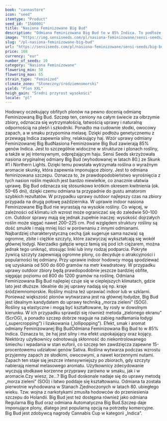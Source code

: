 ```yaml
---
book: "cannastore"
icon: "seed"
itemtype: "Product"
seed_id: "1560001"
title: "Nasiona Feminizowane Big Bud"
description: "Odmiana Feminizowana Big Bud to w 85% Indica. To podłoże genetyczne przekłada się na silny, odprężający haj. Słodki, melasowy zapach i smak."
image: "https://img.sensiseeds.com/pl/nasiona-feminizowane/sensi-seeds/big-bud-feminizowane-image.png"
slug: "/pl-nasiona-feminizowane-big-bud"
url: "https://sensiseeds.com/pl/nasiona-feminizowane/sensi-seeds/big-bud-feminizowane?a_aid=cannastore"
price: 108
currency: "eur"
number_of_seeds: 10
category: "Nasiona Feminizowane"
flowering_min: 50
flowering_max: 65
strain_type: "Feminized"
climate_zone: "Słoneczny/śródziemnomorski"
yield: "Plon XXL"
heigh_gain: "Średni przyrost wysokości"
locale: "pl"
---
```

Hodowcy oczekujący obfitych plonów na pewno docenią odmianę Feminizowaną Big Bud. Szczep ten, ceniony na całym świecie za olbrzymie zbiory, odznacza się wytrzymałością, łatwością uprawy i naturalną odpornością na pleśń i szkodniki. Ponadto ma cudownie słodki, owocowy zapach, a w smaku przypomina melasę. Dzięki podłożu genetycznemu z przewagą Indica zapewnia silny, relaksujący haj. Wzór uprawy odmiany Feminizowanej Big BudNasiona Feminizowane Big Bud zawierają 85% genów Indica. Jest to szczególnie widoczne w strukturze i plonach rośliny, a także w jej intensywnym, odprężającym haju. Sensi Seeds skrzyżowała nasiona oryginalnej odmiany Big Bud (wyhodowanej w latach 80.) ze Skunk #1 i Northern Lights. Dzięki temu powstała wytrzymała roślina o wyraźnym aromacie skunky, która zapewnia imponujące zbiory. Jest to odmiana feminizowana szczepu. Oznacza to, że prawdopodobieństwo wyrośnięcia z tych nasion roślin męskich jest bardzo niewielkie, co znacznie ułatwia uprawę. Big Bud odznacza się stosunkowo krótkim okresem kwitnienia (ok. 50–65 dni), dzięki czemu odmiana ta przypadnie do gustu amatorom szybkich rezultatów. W przypadku uprawy outdoor najlepszy czas na zbiory przypada na drugą połowę października. W uprawie indoor nasiona Feminizowane Big Bud nie wyrastają na wysokie rośliny. Co więcej, w zależności od klimatu ich wzrost może ograniczać się do zaledwie 50–100 cm. Outdoor sprawy mają się jednak zupełnie inaczej: wysokość dojrzałych roślin może sięgać nawet 200–225 cm. Pod względem struktury rośliny są dość smukłe i mają mniej liści w porównaniu z innymi odmianami. Najbardziej charakterystyczną cechą (jak sugeruje sama nazwa) są ogromne, zbite i ciężkie szczyty, które zazwyczaj wykształcają się wokół głównej łodygi. Nierzadko gałęzie wręcz łamią się pod ich ciężarem, można jednak tego uniknąć, stosując linki lub inny rodzaj podparcia. Pokryte żywicą szczyty zapewniają ogromne plony, co decyduje o atrakcyjności i popularności tej odmiany. Przy uprawie indoor hodowcy mogą spodziewać się uzyskania od 500 do 600 gramów na metr kwadratowy. W przypadku uprawy outdoor zbiory będą prawdopodobnie jeszcze bardziej obfite, sięgając poziomu od 800 do 1200 gramów na roślinę. Odmiana Feminizowana Big Bud najlepiej czuje się w cieplejszych klimatach, gdzie lato jest dłuższe. Idealnie do jej uprawy nadają się np. kraje śródziemnomorskie. Rośliny można też uprawiać indoor lub w szklarni. Ponieważ większość plonów wytwarzana jest na głównej łodydze, Big Bud jest idealnym kandydatem do uprawy techniką „morza zieleni” (SOG). Rośliny są elastyczne i mogą być kształtowane, by rosły w dowolnym kierunku. W ich przypadku sprawdzi się również metoda „zielonego ekranu” (ScrOG), a ponadto szczep dobrze reaguje na zabieg nadłamania łodygi („supercropping”) i lizakowania („lollipopping”). Efekt, smak i aromat odmiany Feminizowanej Big BudOdmiana Feminizowana Big Bud to w 85% Indica. Oznacza to, że haj jest silny i ma efekt uspokajający oraz kojący. Niektórzy użytkownicy odnotowują skłonność do niekontrolowanego śmiechu i wpadania w stan euforii, co szczep ten zawdzięcza zapewne 15-procentowemu udziałowi genów Sativa. Roślina wytwarza podczas wzrostu przyjemny zapach ze słodkimi, owocowymi, a nawet korzennymi nutami. Zapach ten staje się jeszcze intensywniejszy po zbiorach, gdy szczyty nabierają niemal melasowego aromatu. Użytkownicy zdecydowanie wyczują słodkawe korzenne przyprawy zarówno w smaku, jak i w aromacie.Czy wiesz, że…? Big Bud doskonale nadaje się do uprawy metodą „morza zieleni” (SOG) i łatwo poddaje się kształtowaniu. Odmiana ta została pierwotnie wyhodowana w Stanach Zjednoczonych w latach 80. ubiegłego wieku. Tzw. wojna z narkotykami zmusiła hodowców do przeniesienia szczepu do Holandii. Big Bud jest też dostępna również jako odmiana Regularna Big Bud oraz odmiana Automatyczna Big Bud.Szczep daje imponujące plony, dlatego jest popularną opcją na potrzeby komercyjne. Big Bud jest zdobywcą nagrody Cannabis Cup w kategorii „Indica”.

